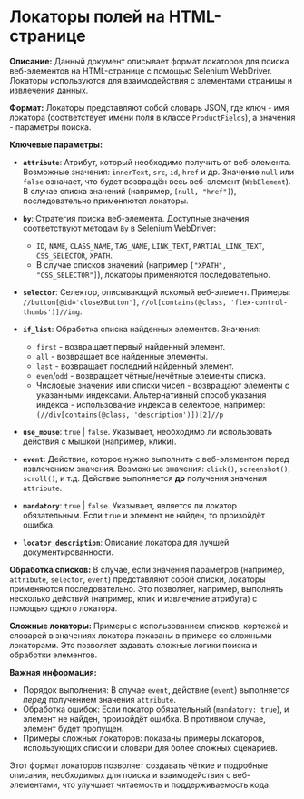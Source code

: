 # Локаторы полей на HTML-странице

**Описание:** Данный документ описывает формат локаторов для поиска веб-элементов на HTML-странице с помощью Selenium WebDriver.  Локаторы используются для взаимодействия с элементами страницы и извлечения данных.

**Формат:** Локаторы представляют собой словарь JSON, где ключ - имя локатора (соответствует имени поля в классе `ProductFields`), а значения - параметры поиска.

**Ключевые параметры:**

* **`attribute`**: Атрибут, который необходимо получить от веб-элемента.  Возможные значения: `innerText`, `src`, `id`, `href` и др. Значение `null` или `false` означает, что будет возвращён весь веб-элемент (`WebElement`).  В случае списка значений (например, `[null, "href"]`), последовательно применяются локаторы.

* **`by`**: Стратегия поиска веб-элемента. Доступные значения соответствуют методам `By` в Selenium WebDriver:
    * `ID`, `NAME`, `CLASS_NAME`, `TAG_NAME`, `LINK_TEXT`, `PARTIAL_LINK_TEXT`, `CSS_SELECTOR`, `XPATH`.
    * В случае списков значений (например `["XPATH", "CSS_SELECTOR"]`), локаторы применяются последовательно.

* **`selector`**: Селектор, описывающий искомый веб-элемент.  Примеры: `//button[@id='closeXButton']`, `//ol[contains(@class, 'flex-control-thumbs')]//img`.

* **`if_list`**: Обработка списка найденных элементов. Значения:
    * `first` - возвращает первый найденный элемент.
    * `all` - возвращает все найденные элементы.
    * `last` - возвращает последний найденный элемент.
    * `even`/`odd` - возвращает чётные/нечётные элементы списка.
    * Числовые значения или списки чисел - возвращают элементы с указанными индексами.  Альтернативный способ указания индекса - использование индекса в селекторе, например: `(//div[contains(@class, 'description')])[2]//p`  

* **`use_mouse`**:  `true` | `false`.  Указывает, необходимо ли использовать действия с мышкой (например, клики).

* **`event`**: Действие, которое нужно выполнить с веб-элементом перед извлечением значения.  Возможные значения: `click()`, `screenshot()`, `scroll()`, и т.д. Действие выполняется **до** получения значения `attribute`.

* **`mandatory`**: `true` | `false`.  Указывает, является ли локатор обязательным.  Если `true` и элемент не найден, то произойдёт ошибка.

* **`locator_description`**:  Описание локатора для лучшей документированности.


**Обработка списков:**  В случае, если значения параметров (например, `attribute`, `selector`, `event`) представляют собой списки, локаторы применяются последовательно.  Это позволяет, например, выполнять несколько действий (например, клик и извлечение атрибута) с помощью одного локатора.

**Сложные локаторы:** Примеры с использованием списков, кортежей и словарей в значениях локатора показаны в примере со сложными локаторами. Это позволяет задавать сложные логики поиска и обработки элементов.


**Важная информация:**

*  Порядок выполнения:  В случае `event`, действие (`event`) выполняется *перед* получением значения `attribute`.
*  Обработка ошибок:  Если локатор обязательный (`mandatory: true`), и элемент не найден, произойдёт ошибка. В противном случае, элемент будет пропущен.
*  Примеры сложных локаторов: показаны примеры локаторов, использующих списки и словари для более сложных сценариев.


Этот формат локаторов позволяет создавать чёткие и подробные описания, необходимых для поиска и взаимодействия с веб-элементами, что улучшает читаемость и поддерживаемость кода.